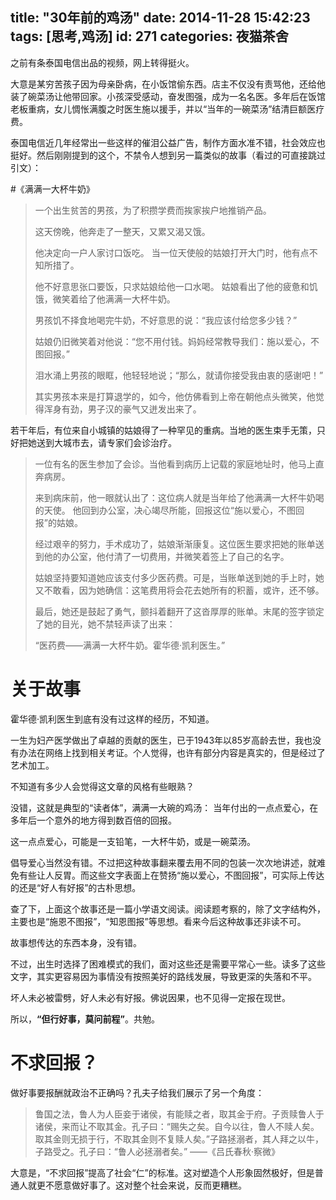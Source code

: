 title: "30年前的鸡汤"
date: 2014-11-28 15:42:23
tags: [思考,鸡汤]
id: 271
categories: 夜猫茶舍
---

之前有条泰国电信出品的视频，网上转得挺火。

大意是某穷苦孩子因为母亲卧病，在小饭馆偷东西。店主不仅没有责骂他，还给他装了碗菜汤让他带回家。小孩深受感动，奋发图强，成为一名名医。多年后在饭馆老板重病，女儿惆怅满腹之时医生施以援手，并以“当年的一碗菜汤”结清巨额医疗费。

泰国电信近几年经常出一些这样的催泪公益广告，制作方面水准不错，社会效应也挺好。然后刚刚提到的这个，不禁令人想到另一篇类似的故事（看过的可直接跳过引文）：

<!--more-->

#《满满一大杯牛奶》
 
> 一个出生贫苦的男孩，为了积攒学费而挨家挨户地推销产品。
> 
> 这天傍晚，他奔走了一整天，又累又渴又饿。
> 
> 他决定向一户人家讨口饭吃。 当一位天使般的姑娘打开大门时，他有点不知所措了。
> 
> 他不好意思张口要饭，只求姑娘给他一口水喝。 姑娘看出了他的疲惫和饥饿，微笑着给了他满满一大杯牛奶。
> 
> 男孩饥不择食地喝完牛奶，不好意思的说：“我应该付给您多少钱？”
> 
> 姑娘仍旧微笑着对他说：“您不用付钱。妈妈经常教导我们：施以爱心，不图回报。”
> 
> 泪水涌上男孩的眼眶，他轻轻地说；“那么，就请你接受我由衷的感谢吧！”
> 
> 其实男孩本来是打算退学的，如今，他仿佛看到上帝在朝他点头微笑，他觉得浑身有劲，男子汉的豪气又迸发出来了。
> 
若干年后，有位来自小城镇的姑娘得了一种罕见的重病。当地的医生束手无策，只好把她送到大城市去，请专家们会诊治疗。
> 
> 一位有名的医生参加了会诊。当他看到病历上记载的家庭地址时，他马上直奔病房。
> 
> 来到病床前，他一眼就认出了：这位病人就是当年给了他满满一大杯牛奶喝的天使。 他回到办公室，决心竭尽所能，回报这位“施以爱心，不图回报”的姑娘。
> 
> 经过艰辛的努力，手术成功了，姑娘渐渐康复。这位医生要求把她的账单送到他的办公室，他付清了一切费用，并微笑着签上了自己的名字。
> 
> 姑娘坚持要知道她应该支付多少医药费。可是，当账单送到她的手上时，她又不敢看，因为她确信：这笔费用将会花去她所有的积蓄，或许，还不够。
> 
> 最后，她还是鼓起了勇气，颤抖着翻开了这沓厚厚的账单。末尾的签字锁定了她的目光，她不禁轻声读了出来：
> 
> “医药费——满满一大杯牛奶。霍华德·凯利医生。”

# 关于故事

霍华德·凯利医生到底有没有过这样的经历，不知道。

一生为妇产医学做出了卓越的贡献的医生，已于1943年以85岁高龄去世，我也没有办法在网络上找到相关考证。个人觉得，也许有部分内容是真实的，但是经过了艺术加工。

不知道有多少人会觉得这文章的风格有些眼熟？

没错，这就是典型的“读者体”，满满一大碗的鸡汤： 当年付出的一点点爱心，在多年后一个意外的地方得到数百倍的回报。

这一点点爱心，可能是一支铅笔，一大杯牛奶，或是一碗菜汤。

倡导爱心当然没有错。不过把这种故事翻来覆去用不同的包装一次次地讲述，就难免有些让人反胃。而这些文字表面上在赞扬“施以爱心，不图回报”，可实际上传达的还是“好人有好报”的古朴思想。

查了下，上面这个故事还是一篇小学语文阅读。阅读题考察的，除了文字结构外，主要也是“施恩不图报”，“知恩图报”等思想。看来今后这种故事还非读不可。

故事想传达的东西本身，没有错。

不过，出生时选择了困难模式的我们，面对这些还是需要平常心一些。读多了这些文字，其实更容易因为事情没有按照美好的路线发展，导致更深的失落和不平。

坏人未必被雷劈，好人未必有好报。佛说因果，也不见得一定报在现世。

所以，**“但行好事，莫问前程”**。共勉。

# 不求回报？

做好事要报酬就政治不正确吗？孔夫子给我们展示了另一个角度：

> 鲁国之法，鲁人为人臣妾于诸侯，有能赎之者，取其金于府。子贡赎鲁人于诸侯，来而让不取其金。孔子曰：“赐失之矣。自今以往，鲁人不赎人矣。取其金则无损于行，不取其金则不复赎人矣。”子路拯溺者，其人拜之以牛，子路受之。孔子曰：“鲁人必拯溺者矣。” ——《吕氏春秋·察微》

大意是，“不求回报”提高了社会“仁”的标准。这对塑造个人形象固然极好，但是普通人就更不愿意做好事了。这对整个社会来说，反而更糟糕。